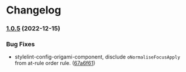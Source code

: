 # Changelog

### [1.0.5](https://www.github.com/Financial-Times/origami/compare/stylelint-config-origami-component-v1.0.4...stylelint-config-origami-component-v1.0.5) (2022-12-15)


### Bug Fixes

* stylelint-config-origami-component, disclude `oNormaliseFocusApply` from at-rule order rule. ([67a6f61](https://www.github.com/Financial-Times/origami/commit/67a6f6121fbcdd14e9c90f22e84bfcc3409ac045))
